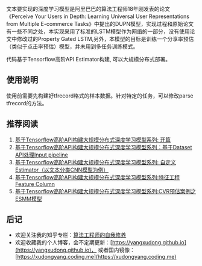 文本要实现的深度学习模型是阿里巴巴的算法工程师18年刚发表的论文《Perceive Your Users in Depth: Learning Universal User Representations from Multiple E-commerce Tasks》中提出的DUPN模型，实现过程和原始论文有一些不同之处，本实现采用了标准的LSTM模型作为网络的一部分，没有使用论文中修改过的Property Gated LSTM,另外，本模型的目标是训练一个分享率预估（类似于点击率预估）模型，并未用到多任务训练模式。

代码基于Tensorflow高阶API Estimator构建, 可以大规模分布式部署。

## 使用说明

使用前需要先构建好tfrecord格式的样本数据。针对特定的任务，可以修改parse tfrecord的方法。

## 推荐阅读

1. [基于Tensorflow高阶API构建大规模分布式深度学习模型系列: 开篇](https://zhuanlan.zhihu.com/p/38470806)
2. [基于Tensorflow高阶API构建大规模分布式深度学习模型系列：基于Dataset API处理Input pipeline](https://zhuanlan.zhihu.com/p/38421397)
3. [基于Tensorflow高阶API构建大规模分布式深度学习模型系列: 自定义Estimator（以文本分类CNN模型为例）](https://zhuanlan.zhihu.com/p/41473323)
4. [基于Tensorflow高阶API构建大规模分布式深度学习模型系列:特征工程 Feature Column](https://zhuanlan.zhihu.com/p/41663141)
5. [基于Tensorflow高阶API构建大规模分布式深度学习模型系列:CVR预估案例之ESMM模型](https://zhuanlan.zhihu.com/p/42214716)

## 后记

- 欢迎关注我的知乎专栏：[算法工程师的自我修养](https://zhuanlan.zhihu.com/yangxudong)
- 欢迎收藏我的个人博客，会不定期更新：[https://yangxudong.github.io](https://yangxudong.github.io)，
或者国内镜像：[https://xudongyang.coding.me](https://xudongyang.coding.me)

